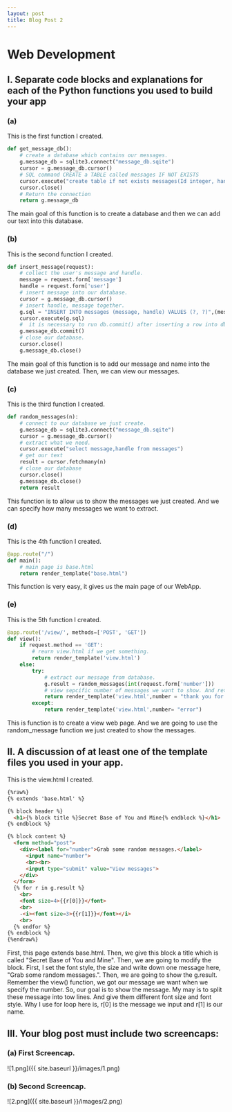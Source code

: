 ```yaml
---
layout: post
title: Blog Post 2
---
```



# Web Development

## I. Separate code blocks and explanations for each of the Python functions you used to build your app

### (a)
This is the first function I created.

```python
def get_message_db():
    # create a database which contains our messages.
    g.message_db = sqlite3.connect("message_db.sqite") 
    cursor = g.message_db.cursor()   
    # SQL command CREATE a TABLE called messages IF NOT EXISTS
    cursor.execute("create table if not exists messages(Id integer, handle text, message text)") 
    cursor.close()
    # Return the connection 
    return g.message_db
```
The main goal of this function is to create a database and then we can add our text into this database.

### (b)
This is the second function I created.

```python
def insert_message(request):
    # collect the user's message and handle.
    message = request.form['message']
    handle = request.form['user']
    # insert message into our database.
    cursor = g.message_db.cursor()
    # insert handle, message together.
    g.sql = "INSERT INTO messages (message, handle) VALUES (?, ?)",(message, handle)        
    cursor.execute(g.sql)
    #  it is necessary to run db.commit() after inserting a row into db in order to ensure that your row insertion has been saved.
    g.message_db.commit()
    # close our database.
    cursor.close()
    g.message_db.close()
```

The main goal of this function is to add our message and name into the database we just created. Then, we can view our messages.


### (c)
This is the third function I created.

```python
def random_messages(n):
    # connect to our database we just create.
    g.message_db = sqlite3.connect("message_db.sqite") 
    cursor = g.message_db.cursor()
    # extract what we need.
    cursor.execute("select message,handle from messages")
    # get our text
    result = cursor.fetchmany(n)
    # close our database
    cursor.close()
    g.message_db.close()
    return result
```
This function is to allow us to show the messages we just created. And we can specify how many messages we want to extract.

### (d)
This is the 4th function I created.

```python
@app.route("/")
def main():
    # main page is base.html
    return render_template("base.html")
```
This function is very easy, it gives us the main page of our WebApp.


### (e)
This is the 5th function I created.

```python
@app.route('/view/', methods=['POST', 'GET'])
def view():
    if request.method == 'GET':
        # reurn view.html if we get something.
        return render_template('view.html')
    else:
        try:
            # extract our message from database.
            g.result = random_messages(int(request.form['number']))
            # view sepcific number of messages we want to show. And return us a thank you message.
            return render_template('view.html',number = "thank you for submitting the message!")
        except:
            return render_template('view.html',number= "error")
```
This is function is to create a view web page. And we are going to use the random_message function we just created to show the messages. 


## II. A discussion of at least one of the template files you used in your app. 

This is the view.html I created.


```html
{%raw%}
{% extends 'base.html' %}

{% block header %}
  <h1>{% block title %}Secret Base of You and Mine{% endblock %}</h1>
{% endblock %}

{% block content %}
  <form method="post">
    <div><label for="number">Grab some random messages.</label>
      <input name="number"> 
      <br><br>
      <input type="submit" value="View messages">
    </div>
  </form>
  {% for r in g.result %}
    <br>
    <font size=4>{{r[0]}}</font>
    <br>
    -<i><font size=3>{{r[1]}}</font></i>
    <br>
  {% endfor %}
{% endblock %}
{%endraw%}
```


First, this page extends base.html. Then, we give this block a title which is called "Secret Base of You and Mine". Then,
we are going to modify the block. First, I set the font style, the size and write down one message here, "Grab some random messages.".
Then, we are going to show the g.result. Remember the view() function, we got our message we want when we specify the number. So, our goal is to show the message. My may is to split these message into tow lines. And give them different font size and font style. Why I use for loop here is, r[0] is the message we input and r[1] is our name.

## III. Your blog post must include two screencaps:

### (a) First Screencap.
![1.png]({{ site.baseurl }}/images/1.png)

### (b) Second Screencap.
![2.png]({{ site.baseurl }}/images/2.png)